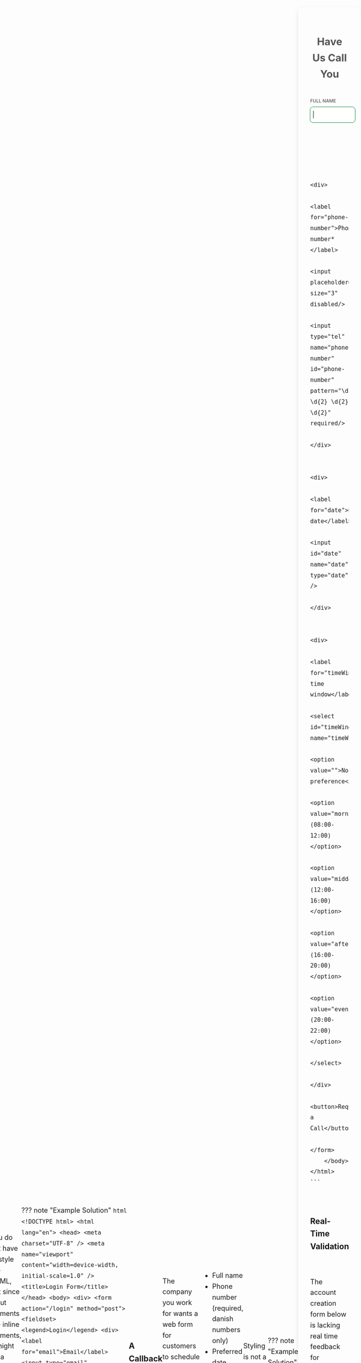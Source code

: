 ```yaml
---
comments: true
---
```


# Forms

So far, we have only created web pages, that the user can look at. In this session, we'll explore how to create more interactive pages, using HTML forms, that allow the user to provide input. We will explore how that input can be sent to a web server and how to make forms user friendly.

## Preparation :books:

### HTML Form Basics

In the video below you will get an introduction to HTML forms. You’ll learn to create forms with different input types, understand how they send data to a server and how to validate the forms client-side using e.g regular expressions.

<iframe class="video" src="https://drive.google.com/file/d/1h0eAhQGs--q3hvPPCmGE_IYpDhRsd43b/preview" allow="autoplay" allowfullscreen></iframe>

If you want to take a deep dive into HTML forms, MDN has a [web forms module](https://developer.mozilla.org/en-US/docs/Learn_web_development/Extensions/Forms){:target="\_blank"} that provides a comprehensive coverage of the topic. The "Your first form" section covers the basics.

If you want to learn more about regular expressions, you can read this [article from MDN on regular expressions](https://developer.mozilla.org/en-US/docs/Web/JavaScript/Guide/Regular_expressions){:target="\_blank"}. They also have a good [regex cheet sheet](https://developer.mozilla.org/en-US/docs/Web/JavaScript/Guide/Regular_expressions/Cheatsheet){:target="\_blank"}.

### Styling Forms

User feedback in forms can be greatly improved by styling input fields with CSS pseudo-classes such as `:valid` and `:invalid`. These allow the browser's built-in form validation to be visually communicated to the user without using JavaScript. For example, an input field outline can turn green when the entered data meets the requirements, and red when it does not, helping users immediately recognize and correct mistakes. This kind of instant visual feedback enhances usability, reduces errors, and makes forms feel more interactive and user-friendly. Watch this [short video on styling valid and invalid forms](https://www.youtube.com/watch?v=awNYtIAu6pI){:target="\_blank"} by Kevin Powell, to get some tips on how to do this. His [video on form styling essentials](https://www.youtube.com/watch?v=nuDpLN2dazU){:target="\_blank"} is also worth watching, if you want extra tips on styling and creating form layouts.

## Exercises :writing_hand_tone2:

### Your Own Search Engine!

Use an HTML form to create your own web search, that initiates an HTTP GET request to a real search engine of your choice (Google, Bing, DuckDuckGo, Yahoo...). The form should have a input field with placeholder text and a search button for submitting the form. Make sure that the input field is automatically focused and that it is requied to fill in.

??? note "Example Solution"
    ```html
    <!DOCTYPE html>
    <html lang="en">
    <head>
        <meta charset="UTF-8">
            <title>Googol</title>
        </head>
        <body>
            <h1>Googol</h1>
            <form action="https://www.google.com/search">
                <input name="q" placeholder="Enter search terms" required autofocus />
                <button>Search</button>
            </form>
        </body>
    </html>
    ```

### A Login Screen

Create a form for logging in to a user account. The form should:

- Contain an email input and a password input.
- Include a “Remember me” checkbox (it should not persist the form data).
- Have a button for submitting the form data.
- Provide a `<label>` for each input.
- Group inputs inside a `<fieldset>` with a `<legend>`.
- Use the proper HTTP method.

You do not have to style the HTML, but since input elements are inline elements, it might be a good idea to organize them with `<div>` or use `<br>`, so that they stack vertically.

??? note "Example Solution"
    ```html
    <!DOCTYPE html>
    <html lang="en">
        <head>
            <meta charset="UTF-8" />
            <meta name="viewport" content="width=device-width, initial-scale=1.0" />
            <title>Login Form</title>
        </head>
        <body>
            <div>
                <form action="/login" method="post">
                    <fieldset>
                        <legend>Login</legend>
                        <div>
                            <label for="email">Email</label>
                            <input type="email" placeholder="Enter email" required autofocus id="email">
                        <div>
                            <label for="password">Password</label>
                            <input type="password" placeholder="Enter password" required id="password">
                        </div>
                        <div>
                            <input type="checkbox" id="remember-me">
                            <label for="remember-me">Remember me</label>
                        </div>
                        <button>Log in</button>
                    </fieldset>
                </form>
            </div>
        </body>
    </html>
    ```

### A Callback Form

The company you work for wants a web form for customers to schedule a call with them. The form should collect the following information:

- Full name
- Phone number (required, danish numbers only)
- Preferred date
- Preferred time window (morning, midday, noon or evening)

Styling is not a priority.

??? note "Example Solution"
    ```html
    <!DOCTYPE html>
    <html lang="en">
        <head>
            <meta charset="UTF-8" />
            <title>Have Us Call You</title>
        </head>
        <body>
            <form action="/schedule-call" method="post">
                <h2>Have Us Call You</h2>
                <div>
                    <label for="name">Full name</label>
                    <input id="name" name="name" autofocus />
                </div>

                <div>
                    <label for="phone-number">Phone number*</label>
                    <input placeholder="+45" size="3" disabled/>
                    <input type="tel" name="phone-number" id="phone-number" pattern="\d{8}|\d{2} \d{2} \d{2} \d{2}" required/>
                </div>

                <div>
                    <label for="date">Preferred date</label>
                    <input id="date" name="date" type="date" />
                </div>

                <div>
                    <label for="timeWindow">Preferred time window</label>
                    <select id="timeWindow" name="timeWindow">
                        <option value="">No preference</option>
                        <option value="morning">Morning (08:00-12:00)</option>
                        <option value="midday">Midday (12:00-16:00)</option>
                        <option value="afternoon">Afternoon (16:00-20:00)</option>
                        <option value="evening">Evening (20:00-22:00)</option>
                    </select>
                </div>
                <button>Request a Call</button>
            </form>
        </body>
    </html>
    ```

### Real-Time Validation

The account creation form below is lacking real time feedback for validating the users input. It only validates the input when the user clicks the "Create Account" button. Style the input (using the css color variables) so that the user immediatly can see if the input is valid or invalid.

```html
    <!DOCTYPE html>
    <html lang="en">
        <head>
            <meta charset="UTF-8" />
            <meta name="viewport" content="width=device-width, initial-scale=1.0" />
            <title>Create Account</title>
            <style>
                :root {
                    --primary: hsl(211, 100%, 50%);
                    --valid: hsl(143, 100%, 26%);
                    --invalid: hsl(348, 55%, 49%);
                }

                * {
                    box-sizing: border-box;
                }

                input, button {
                    font: inherit;
                }

                body {
                    display: flex;
                    justify-content: center;
                    align-items: center;
                    min-height: 100vh;
                    margin: 0px;
                    background: #f0f2f5;
                    font-family: "Segoe UI", Tahoma, Geneva, Verdana, sans-serif;
                }

                form {
                    background: #fff;
                    padding: 40px;
                    border-radius: 18px;
                    box-shadow: 0 8px 20px rgba(0, 0, 0, 0.1);
                }

                h2 {
                    text-align: center;
                    margin-bottom: 40px;
                    color: #555;
                }

                label {
                    display: block;
                    margin-bottom: 6px;
                    color: #555;
                    font-weight: 500;
                }

                input {
                    width: 100%;
                    padding: 12px 15px;
                    margin-bottom: 20px;
                    border: 0px solid;
                    border-radius: 8px;
                    font-size: 16px;
                    outline: 3px solid rgba(0, 123, 255, 0.2);
                }

                button {
                    width: 100%;
                    padding: 12px;
                    background-color: var(--primary);
                    color: white;
                    border: none;
                    border-radius: 8px;
                    font-size: 16px;
                    font-weight: 600;
                    cursor: pointer;
                }
            </style>
        </head>
        <body>
            <form action="/submit" method="post">
                <h2>Create an Account</h2>

                <label for="name">Full Name</label>
                <input type="text" id="name" name="name" placeholder="John Doe" required minlength="2" maxlength="50" />

                <label for="email">Email</label>
                <input type="email" id="email" name="email" placeholder="example@mail.com" required />

                <label for="password">Password</label>
                <input type="password" id="password" name="password" placeholder="Enter password" required minlength="6" />

                <button>Create Account</button>
            </form>
        </body>
    </html>
```

??? note "Example Solution"
    ```html
    <!DOCTYPE html>
    <html lang="en">
        <head>
            <meta charset="UTF-8" />
            <meta name="viewport" content="width=device-width, initial-scale=1.0" />
            <title>Create Account</title>
            <style>
                :root {
                    --primary: hsl(211, 100%, 50%);
                    --valid: hsl(143, 100%, 26%);
                    --invalid: hsl(348, 55%, 49%);
                }

                * {
                    box-sizing: border-box;
                }

                input,
                button {
                    font: inherit;
                }

                body {
                    display: flex;
                    justify-content: center;
                    align-items: center;
                    min-height: 100vh;
                    margin: 0px;
                    background: #f0f2f5;
                    font-family: "Segoe UI", Tahoma, Geneva, Verdana, sans-serif;
                }

                form {
                    background: #fff;
                    padding: 40px;
                    border-radius: 18px;
                    box-shadow: 0 8px 20px rgba(0, 0, 0, 0.1);
                }

                h2 {
                    text-align: center;
                    margin-bottom: 40px;
                    color: #555;
                }

                label {
                    display: block;
                    margin-bottom: 6px;
                    color: #555;
                    font-weight: 500;
                }

                input {
                    width: 100%;
                    padding: 12px 15px;
                    margin-bottom: 20px;
                    border: 0px solid;
                    border-radius: 8px;
                    font-size: 16px;
                    outline: 3px solid rgba(0, 123, 255, 0.2);
                }

                button {
                    width: 100%;
                    padding: 12px;
                    background-color: var(--primary);
                    color: white;
                    border: none;
                    border-radius: 8px;
                    font-size: 16px;
                    font-weight: 600;
                    cursor: pointer;
                }

                input:not(:placeholder-shown):invalid {
                    outline-color: var(--invalid);
                }

                input:not(:placeholder-shown):valid {
                    outline-color: var(--valid);
                }

                input:focus:invalid {
                    outline-color: var(--primary);
                }
            </style>
        </head>
        <body>
            <form action="/submit" method="post">
                <h2>Create an Account</h2>

                <label for="name">Full Name</label>
                <input type="text" id="name" name="name" placeholder="John Doe" required minlength="2" maxlength="50" />

                <label for="email">Email</label>
                <input type="email" id="email" name="email" placeholder="example@mail.com" required />

                <label for="password">Password</label>
                <input type="password" id="password" name="password" placeholder="Enter password" required minlength="6" />

                <button>Create Account</button>
            </form>
        </body>
    </html>
    ```

### A Payment Form

Create a payment form for credit cards. It should contain at least the cardholders name, the card number, expiry date and security code. It should utilize proper validation with immediate feedback, and a custom layout that arranges the input in a user friendly manner. For inspiration, see the image below.

<img style="display: block; margin: auto; border-radius: 0.5rem;" src="https://github.com/KasperKnop/WEB1/blob/main/resources/payment-details.png?raw=true">

??? note "Example Solution"
    ```html
    <!DOCTYPE html>
    <html lang="en">
        <head>
            <meta charset="UTF-8" />
            <title>Payment Form</title>
            <style>
                :root {
                    --primary: #007bff;
                    --secondary: #0056b3;
                    --valid: #4caf50;
                    --invalid: #f44336;
                    --border: #ccc;
                    --bg: #eeeded;
                    --card-bg: #f9f9f9;
                    --text: hsl(0, 0%, 24%);
                }

                * {
                    box-sizing: border-box;
                    margin: 0;
                }

                body {
                    font-family: "Segoe UI", Tahoma, Geneva, Verdana, sans-serif;
                    font-size: 1.125rem;
                    line-height: 1.6;
                    color: var(--text);
                    background: var(--bg);
                    padding-block-start: 10vb;
                }

                input,
                button,
                select {
                    border: 1px solid var(--border);
                    border-radius: 8px;
                    padding: 0.5rem;
                    outline: 1px solid transparent;
                }

                #card-details {
                    display: grid;
                    grid-column-gap: 0.8rem;
                    grid-template-columns: max-content 1fr;
                }

                #card-details > div:nth-child(2) {
                    grid-row: 2/3;
                    grid-column: 1/2;
                }

                h2 {
                    text-align: center;
                    margin-bottom: 1rem;
                }

                button {
                    background: var(--primary);
                    color: var(--bg);
                    cursor: pointer;
                }

                button:hover {
                    background: var(--secondary);
                }

                label {
                    text-transform: uppercase;
                    font-size: 0.75rem;
                }

                form {
                    display: grid;
                    padding: 2rem;
                    border-radius: 12px;
                    box-shadow: 0 4px 12px rgba(0, 0, 0, 0.1);
                    max-width: 350px;
                    gap: 1.5rem;
                    margin: auto;
                    background: var(--card-bg);
                }

                .form-group {
                    display: grid;
                }

                #cvv {
                    max-width: 6ch;
                }

                input:not(:placeholder-shown):invalid {
                    outline-color: var(--invalid);
                }

                input:not(:placeholder-shown):valid,
                select:not(:placeholder-shown):valid {
                    outline-color: var(--valid);
                }

                input:focus:invalid {
                    outline-color: var(--primary);
                }

                select:focus {
                    outline-color: var(--primary);
                }
            </style>
        </head>
        <body>
            <form action="/payment" method="post">
                <h2>Payment Details</h2>

                <div class="form-group">
                    <label for="name">Cardholder Name</label>
                    <input type="text" id="name" name="name" required placeholder="John Doe" />
                </div>

                <div class="form-group">
                    <label for="card">Card Number</label>
                    <input type="text" id="card" name="card" pattern="\d{16}|\d{4} \d{4} \d{4} \d{4}" placeholder="1234 5678 9012 3456" required />
                </div>

                <div id="card-details">
                    <label for="expiry-month">Expiry Date</label>
                    <div id="expiry">
                        <select id="expiry-month" name="expiry-month" required>
                            <option value="">--</option>
                            <option value="1">01</option>
                            <option value="2">02</option>
                            <option value="3">03</option>
                            <option value="4">04</option>
                            <option value="5">05</option>
                            <option value="6">06</option>
                            <option value="7">07</option>
                            <option value="8">08</option>
                            <option value="9">09</option>
                            <option value="10">10</option>
                            <option value="11">11</option>
                            <option value="12">12</option>
                        </select>
                        <span>/</span>
                        <select id="expiry-year" name="expiry-year" required>
                            <option value="">----</option>
                            <option value="2025">2025</option>
                            <option value="2026">2026</option>
                            <option value="2027">2027</option>
                            <option value="2028">2028</option>
                            <option value="2029">2029</option>
                            <option value="2030">2030</option>
                            <option value="2031">2031</option>
                            <option value="2032">2032</option>
                            <option value="2033">2033</option>
                            <option value="2034">2034</option>
                            <option value="2035">2035</option>
                            <option value="2036">2036</option>
                            <option value="2037">2037</option>
                            <option value="2038">2038</option>
                            <option value="2039">2039</option>
                            <option value="2040">2040</option>
                            <option value="2041">2041</option>
                            <option value="2042">2042</option>
                            <option value="2043">2043</option>
                            <option value="2044">2044</option>
                            <option value="2045">2045</option>
                            <option value="2046">2046</option>
                            <option value="2047">2047</option>
                            <option value="2048">2048</option>
                            <option value="2049">2049</option>
                            <option value="2050">2050</option>
                        </select>
                    </div>
                    <label for="cvv">CVV</label>
                    <input id="cvv" name="cvv" required pattern="\d{3}" placeholder="123" />
                </div>
                <button>Pay Now</button>
            </form>
        </body>
    </html>
    ```

### Your Own Survey